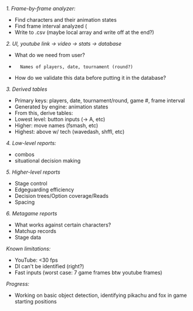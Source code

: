 
*1. Frame-by-frame analyzer:*
- Find characters and their animation states
- Find frame interval analyzed (
- Write to .csv (maybe local array and write off at the end?)

*2. UI, youtube link -> video -> stats -> database*
-	What do we need from user?
-		Names of players, date, tournament (round?)
-	How do we validate this data before putting it in the database?

*3. Derived tables*
-	Primary keys: players, date, tournament/round, game #, frame interval
-	Generated by engine: animation states
-	From this, derive tables:
-	Lowest level: button inputs (-> A, etc)
-	Higher: move names (fsmash, etc)
-	Highest: above w/ tech (wavedash, shffl, etc)

*4. Low-level reports:*
-   combos
-	situational decision making

*5. Higher-level reports*
-	Stage control
-	Edgeguarding efficiency
-	Decision trees/Option coverage/Reads
-	Spacing

*6. Metagame reports*
-	What works against certain characters?
-	Matchup records
-	Stage data

*Known limitations:*
-	YouTube: <30 fps
-	DI can't be identified (right?)
-	Fast inputs (worst case: 7 game frames btw youtube frames)

*Progress:*
-   Working on basic object detection, identifying pikachu and fox in game starting positions
